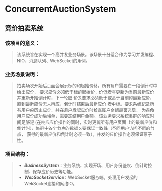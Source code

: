 # ConcurrentAuctionSystem
## 竞价拍卖系统

### 该项目的意义：
> 该系统旨在实现一个高并发业务场景。该场景十分适合作为学习并发编程、NIO、消息队列、WebSocket的用例。

### 业务场景说明： 
> 拍卖场次开始后页面会展示标的和起始价格，所有用户需要在一段倒计时中给出应价， 要求应价必须低于标的起始价，价低者将更新为当前最新应价并重新开始倒计时，下一轮应 价又要求必须低于或高于当前的最新应价，直到最新应价无人再应，倒计时结束后最新应价 者中标。要求系统记录所有用户的历史应价，并在用户发起应价时检查账户余额是否充足， 为避免用户应价成功后悔单，需要冻结用户金额。 该业务要求系统集群的响应时间足够短 (在响应应价操作的同时，实时更新所有用户页面 上的最新应价和倒计时)，集群中各个节点的数据又要保证一致性（不同用户访问不同的节点， 获得的最新应价和倒计时必须一致），并发的应价操作必须保证原子性。

### 项目结构： 
> + ***BusinessSystem***：业务系统。实现开场、用户身份鉴权、倒计时控制、保存应价历史等功能。 
> + ***WebSocketService***：WebSocket服务端。处理用户发起的WebSocket连接和网络IO。
